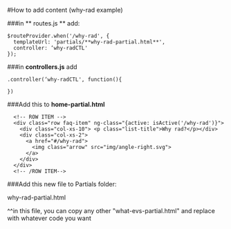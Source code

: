 #How to add content (why-rad example)

###in ** routes.js ** add: 
```
$routeProvider.when('/why-rad', {
  templateUrl: 'partials/**why-rad-partial.html**',
  controller: ‘why-radCTL'
});
```

###in **controllers.js** add
```
.controller(‘why-radCTL', function(){

})
```

###Add this to **home-partial.html**
```
  <!-- ROW ITEM -->
  <div class="row faq-item" ng-class="{active: isActive('/why-rad')}">
    <div class="col-xs-10"> <p class="list-title">Why rad?</p></div>
    <div class="col-xs-2">
      <a href="#/why-rad">
        <img class="arrow" src="img/angle-right.svg">
      </a>
    </div>
  </div>
  <!-- /ROW ITEM-->
```
###Add this new file to Partials folder:


why-rad-partial.html

^^in this file, you can copy any other "what-evs-partial.html" and replace with whatever code you want

